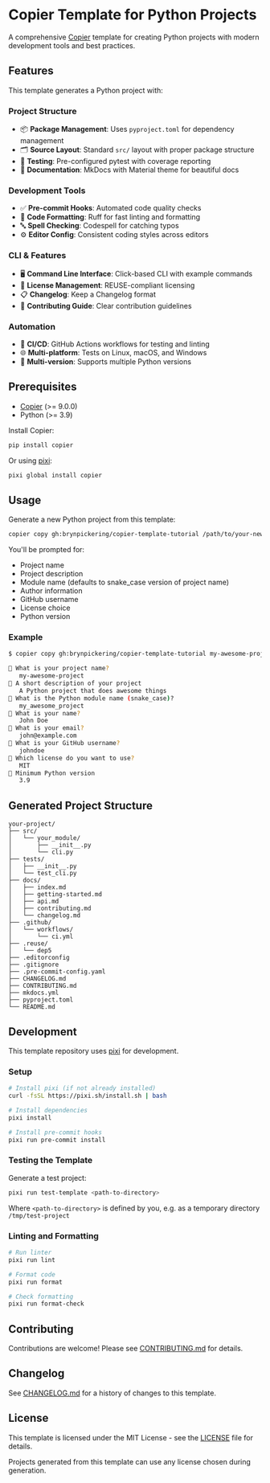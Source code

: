 # Copier Template for Python Projects

A comprehensive [Copier](https://copier.readthedocs.io/) template for creating Python projects with modern development tools and best practices.

## Features

This template generates a Python project with:

### Project Structure
- 📦 **Package Management**: Uses `pyproject.toml` for dependency management
- 🗂️ **Source Layout**: Standard `src/` layout with proper package structure
- 🧪 **Testing**: Pre-configured pytest with coverage reporting
- 📝 **Documentation**: MkDocs with Material theme for beautiful docs

### Development Tools
- ✅ **Pre-commit Hooks**: Automated code quality checks
- 🎨 **Code Formatting**: Ruff for fast linting and formatting
- 🔤 **Spell Checking**: Codespell for catching typos
- ⚙️ **Editor Config**: Consistent coding styles across editors

### CLI & Features
- 🖥️ **Command Line Interface**: Click-based CLI with example commands
- 📄 **License Management**: REUSE-compliant licensing
- 📋 **Changelog**: Keep a Changelog format
- 🤝 **Contributing Guide**: Clear contribution guidelines

### Automation
- 🔄 **CI/CD**: GitHub Actions workflows for testing and linting
- 🌐 **Multi-platform**: Tests on Linux, macOS, and Windows
- 🐍 **Multi-version**: Supports multiple Python versions

## Prerequisites

- [Copier](https://copier.readthedocs.io/) (>= 9.0.0)
- Python (>= 3.9)

Install Copier:

```bash
pip install copier
```

Or using [pixi](https://pixi.sh):

```bash
pixi global install copier
```

## Usage

Generate a new Python project from this template:

```bash
copier copy gh:brynpickering/copier-template-tutorial /path/to/your-new-project
```

You'll be prompted for:
- Project name
- Project description
- Module name (defaults to snake_case version of project name)
- Author information
- GitHub username
- License choice
- Python version

### Example

```bash
$ copier copy gh:brynpickering/copier-template-tutorial my-awesome-project

🎤 What is your project name?
   my-awesome-project
🎤 A short description of your project
   A Python project that does awesome things
🎤 What is the Python module name (snake_case)?
   my_awesome_project
🎤 What is your name?
   John Doe
🎤 What is your email?
   john@example.com
🎤 What is your GitHub username?
   johndoe
🎤 Which license do you want to use?
   MIT
🎤 Minimum Python version
   3.9
```

## Generated Project Structure

```
your-project/
├── src/
│   └── your_module/
│       ├── __init__.py
│       └── cli.py
├── tests/
│   ├── __init__.py
│   └── test_cli.py
├── docs/
│   ├── index.md
│   ├── getting-started.md
│   ├── api.md
│   ├── contributing.md
│   └── changelog.md
├── .github/
│   └── workflows/
│       └── ci.yml
├── .reuse/
│   └── dep5
├── .editorconfig
├── .gitignore
├── .pre-commit-config.yaml
├── CHANGELOG.md
├── CONTRIBUTING.md
├── mkdocs.yml
├── pyproject.toml
└── README.md
```

## Development

This template repository uses [pixi](https://pixi.sh) for development.

### Setup

```bash
# Install pixi (if not already installed)
curl -fsSL https://pixi.sh/install.sh | bash

# Install dependencies
pixi install

# Install pre-commit hooks
pixi run pre-commit install
```

### Testing the Template

Generate a test project:

```bash
pixi run test-template <path-to-directory>
```

Where `<path-to-directory>` is defined by you, e.g. as a temporary directory `/tmp/test-project`

### Linting and Formatting

```bash
# Run linter
pixi run lint

# Format code
pixi run format

# Check formatting
pixi run format-check
```

## Contributing

Contributions are welcome! Please see [CONTRIBUTING.md](CONTRIBUTING.md) for details.

## Changelog

See [CHANGELOG.md](CHANGELOG.md) for a history of changes to this template.

## License

This template is licensed under the MIT License - see the [LICENSE](LICENSE) file for details.

Projects generated from this template can use any license chosen during generation.
